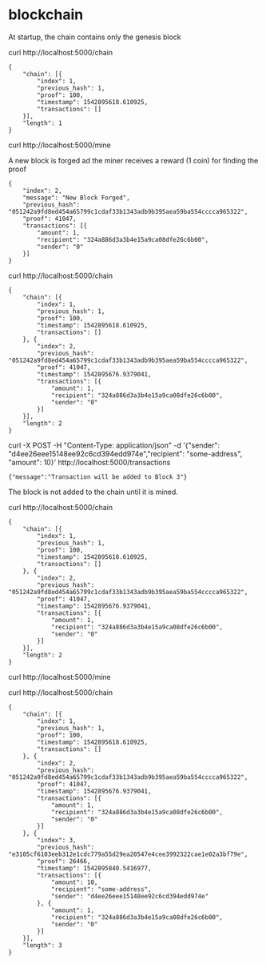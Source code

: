 # blockchain

At startup, the chain contains only the genesis block 

curl http://localhost:5000/chain

```
{
	"chain": [{
		"index": 1,
		"previous_hash": 1,
		"proof": 100,
		"timestamp": 1542895618.610925,
		"transactions": []
	}],
	"length": 1
}
```

curl http://localhost:5000/mine

A new block is forged ad the miner receives a reward (1 coin) for finding the proof

```
{
	"index": 2,
	"message": "New Block Forged",
	"previous_hash": "051242a9fd8ed454a65799c1cdaf33b1343adb9b395aea59ba554cccca965322",
	"proof": 41047,
	"transactions": [{
		"amount": 1,
		"recipient": "324a886d3a3b4e15a9ca08dfe26c6b00",
		"sender": "0"
	}]
}
```

curl http://localhost:5000/chain 

```
{
	"chain": [{
		"index": 1,
		"previous_hash": 1,
		"proof": 100,
		"timestamp": 1542895618.610925,
		"transactions": []
	}, {
		"index": 2,
		"previous_hash": "051242a9fd8ed454a65799c1cdaf33b1343adb9b395aea59ba554cccca965322",
		"proof": 41047,
		"timestamp": 1542895676.9379041,
		"transactions": [{
			"amount": 1,
			"recipient": "324a886d3a3b4e15a9ca08dfe26c6b00",
			"sender": "0"
		}]
	}],
	"length": 2
}
```

curl -X POST -H "Content-Type: application/json" -d '{"sender": "d4ee26eee15148ee92c6cd394edd974e","recipient": "some-address", "amount": 10}'  http://localhost:5000/transactions
```
{"message":"Transaction will be added to Block 3"}
```
The block is not added to the chain until it is mined.

curl http://localhost:5000/chain
```
{
	"chain": [{
		"index": 1,
		"previous_hash": 1,
		"proof": 100,
		"timestamp": 1542895618.610925,
		"transactions": []
	}, {
		"index": 2,
		"previous_hash": "051242a9fd8ed454a65799c1cdaf33b1343adb9b395aea59ba554cccca965322",
		"proof": 41047,
		"timestamp": 1542895676.9379041,
		"transactions": [{
			"amount": 1,
			"recipient": "324a886d3a3b4e15a9ca08dfe26c6b00",
			"sender": "0"
		}]
	}],
	"length": 2
}
```
curl http://localhost:5000/mine

curl http://localhost:5000/chain

```
{
	"chain": [{
		"index": 1,
		"previous_hash": 1,
		"proof": 100,
		"timestamp": 1542895618.610925,
		"transactions": []
	}, {
		"index": 2,
		"previous_hash": "051242a9fd8ed454a65799c1cdaf33b1343adb9b395aea59ba554cccca965322",
		"proof": 41047,
		"timestamp": 1542895676.9379041,
		"transactions": [{
			"amount": 1,
			"recipient": "324a886d3a3b4e15a9ca08dfe26c6b00",
			"sender": "0"
		}]
	}, {
		"index": 3,
		"previous_hash": "e3105cf6103eeb312e1cdc779a55d29ea20547e4cee3992322cae1e02a3bf79e",
		"proof": 26466,
		"timestamp": 1542895840.5416977,
		"transactions": [{
			"amount": 10,
			"recipient": "some-address",
			"sender": "d4ee26eee15148ee92c6cd394edd974e"
		}, {
			"amount": 1,
			"recipient": "324a886d3a3b4e15a9ca08dfe26c6b00",
			"sender": "0"
		}]
	}],
	"length": 3
}
```

```
```
